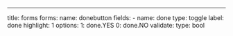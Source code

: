 ---
title: forms
forms:
    name: donebutton
        fields:
            - name: done
              type: toggle
              label: done
              highlight: 1
              options:
                1: done.YES
                0: done.NO
              validate:
                type: bool